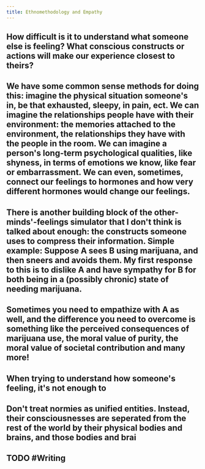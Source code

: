 ```yaml
---
title: Ethnomethodology and Empathy
---
```


## How difficult is it to understand what someone else is feeling? What conscious constructs or actions will make our experience closest to theirs?

## We have some common sense methods for doing this: imagine the physical situation someone's in, be that exhausted, sleepy, in pain, ect. We can imagine the relationships people have with their environment: the memories attached to the environment, the relationships they have with the people in the room. We can imagine a person's long-term psychological qualities, like shyness, in terms of emotions we know, like fear or embarrassment. We can even, sometimes, connect our feelings to hormones and how very different hormones would change our feelings. 

## There is another building block of the other-minds'-feelings simulator that I don't think is talked about enough: the constructs someone uses to compress their information. Simple example: Suppose A sees B using marijuana, and then sneers and avoids them. My first response to this is to dislike A and have sympathy for B for both being in a (possibly chronic) state of needing marijuana.

## Sometimes you need to empathize with A as well, and the difference you need to overcome is something like __the perceived consequences of marijuana use, the moral value of purity, the moral value of societal contribution__ and many more!

## 

## When trying to understand how someone's feeling, it's not enough to 

## 

## Don't treat normies as unified entities. Instead, their consciousnesses are seperated from the rest of the world by their physical bodies and brains, and those bodies and brai

## TODO #Writing

